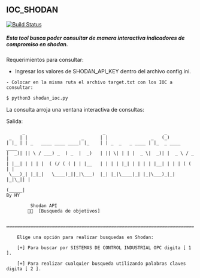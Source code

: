 ## IOC_SHODAN

[![Build Status](https://travis-ci.org/joemccann/dillinger.svg?branch=master)](https://desplieguedigital.com)

##### Esta tool busca poder consultar de manera interactiva indicadores de compromiso en shodan.

Requerimientos para consultar:
- Ingresar los valores de SHODAN_API_KEY dentro del archivo config.ini.

`- Colocar en la misma ruta el archivo target.txt con los IOC a consultar:`

```sh
$ python3 shodan_ioc.py
```

La consulta arroja una ventana interactiva de consultas:


Salida:
```
      _                             _                      _             
 _   | |                    _      | |                _   (_)            
| |_ | | _   ____ ____ ____| |_    | | _  _   _ ____ | |_  _ ____   ____ 
|  _)| || \ / ___) _  ) _  |  _)   | || \| | | |  _ \|  _)| |  _ \ / _  |
| |__| | | | |  ( (/ ( ( | | |__   | | | | |_| | | | | |__| | | | ( ( | |
 \___)_| |_|_|   \____)_||_|\___)  |_| |_|\____|_| |_|\___)_|_| |_|\_|| |
                                                                  (_____|
By HY

         Shodan API 
        🐱‍👤  [Busqueda de objetivos]

  ⌨️⌨️⌨️⌨️⌨️⌨️⌨️⌨️⌨️⌨️⌨️⌨️⌨️⌨️⌨️⌨️⌨️⌨️⌨️⌨️⌨️⌨️⌨️⌨️⌨️⌨️⌨️⌨️⌨️⌨️⌨️⌨️⌨️⌨️⌨️⌨️⌨️⌨️⌨️⌨️⌨️⌨️⌨️⌨️⌨️⌨️⌨️⌨️⌨️⌨️⌨️⌨️⌨️⌨️⌨️⌨️⌨️⌨️⌨️⌨️⌨️⌨️⌨️⌨️⌨️⌨️⌨️⌨️⌨️⌨️

    Elige una opción para realizar busquedas en Shodan:

    [+] Para buscar por SISTEMAS DE CONTROL INDUSTRIAL OPC digita [ 1 ].

    [+] Para realizar cualquier busqueda utilizando palabras claves digita [ 2 ].
```

